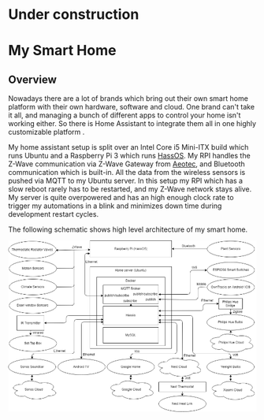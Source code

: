 # Under construction

# My Smart Home
## Overview
Nowadays there are a lot of brands which bring out their own smart home platform with their own hardware, software and cloud. One brand can't take it all, and managing a bunch of different apps to control your home isn't working either. So there is Home Assistant to integrate them all in one highly customizable platform .

My home assistant setup is split over an Intel Core i5 Mini-ITX build which runs Ubuntu and a Raspberry Pi 3 which runs [HassOS](https://github.com/home-assistant/hassos). My RPI handles the Z-Wave communication via Z-Wave Gateway from [Aeotec](https://aeotec.com/z-wave-usb-stick), and Bluetooth communication which is built-in. All the data from the wireless sensors is pushed via MQTT to my Ubuntu server. In this setup my RPI which has a slow reboot rarely has to be restarted, and my Z-Wave network stays alive. My server is quite overpowered and has an high enough clock rate to trigger my automations in a blink and minimizes down time during development restart cycles.

The following schematic shows high level architecture of my smart home.

![My Home Automation Setup](https://raw.githubusercontent.com/steinmaerivoet/home-assistant-config/master/Documentation/Topology/homeassistant_topology.png)
